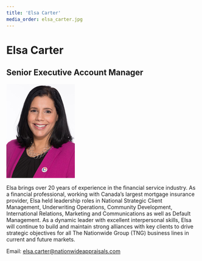```yaml
---
title: 'Elsa Carter'
media_order: elsa_carter.jpg
---
```


# Elsa Carter
## Senior Executive Account Manager
![An image of Elsa Carter](elsa_carter.jpg)

Elsa brings over 20 years of experience in the financial service industry. As a financial professional, working with Canada’s largest mortgage insurance provider, Elsa held leadership roles in National Strategic Client Management, Underwriting Operations, Community Development, International Relations, Marketing and Communications as well as Default Management.
As a dynamic leader with excellent interpersonal skills, Elsa will continue to build and maintain strong alliances with key clients to drive strategic objectives for all The Nationwide Group (TNG) business lines in current and future markets.

Email: <elsa.carter@nationwideappraisals.com>